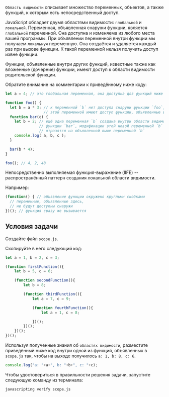 `Область видимости` описывает множество переменных, объектов, а также функций, к которым есть непосредственный доступ.

JavaScript обладает двумя областями видимости: `глобальной` и `локальной`. Переменная, объявленная снаружи функции, является `глобальной` переменной. Она доступна и изменяема из любого места вашей программы. При объявлении переменной внутри функции мы получаем `локальную` переменную. Она создаётся и удаляется каждый раз при вызове функции. К такой переменной нельзя получить доступ извне функции.

Функции, объявленные внутри других функций, известные также как вложенные (дочерние) функции, имеют доступ к области видимости родительской функции.

Обратите внимание на комментарии к приведённому ниже коду:

```js
let a = 4; // это глобальная переменная, она доступна для функций ниже

function foo() {
  let b = a * 3; // к переменной `b` нет доступа снаружи функции `foo`, но к
                 // этой переменной имеют доступ функции, объявленные внутри `foo`
  function bar(c) {
    let b = 2; // ещё одна переменная `b` создана внутри области видимости
               // функции `bar`, модификации этой новой переменной `b` никак не
               // отразятся на объявленной выше переменной `b`
    console.log( a, b, c );
  }

  bar(b * 4);
}

foo(); // 4, 2, 48
```

Непосредственно выполняемая функция-выражение (IIFE) -- распространённый паттерн создания локальной области видимости.

Например:

```js
(function() { // объявление функции окружено круглыми скобками
  // переменные, объявленные здесь,
  // не будут доступны снаружи
})(); // функция сразу же вызывается
```

## Условия задачи

Создайте файл `scope.js`.

Скопируйте в него следующий код:

```js
let a = 1, b = 2, c = 3;

(function firstFunction(){
	let b = 5, c = 6;

	(function secondFunction(){
		let b = 8;

		(function thirdFunction(){
			let a = 7, c = 9;

			(function fourthFunction(){
				let a = 1, c = 8;

			})();
		})();
	})();
})();
```

Используя полученные знания об `областях видимости`, разместите приведённый ниже код внутри одной из функций, объявленных в `scope.js` так, чтобы на выходе получилось `a: 1, b: 8, c: 6`.

```js
console.log("a: "+a+", b: "+b+", c: "+c);
```

Чтобы удостовериться в правильности решения задачи, запустите следующую команду из терминала:

```bash
javascripting verify scope.js
```
